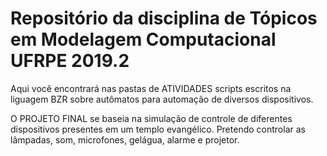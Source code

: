 # Repositório da disciplina de Tópicos em Modelagem Computacional UFRPE 2019.2

Aqui você encontrará nas pastas de ATIVIDADES scripts escritos na liguagem BZR sobre autômatos para automação de diversos dispositivos. 

O PROJETO FINAL se baseia na simulação de controle de diferentes dispositivos presentes em um templo evangélico. Pretendo controlar as lâmpadas, som, microfones, gelágua, alarme e projetor.
